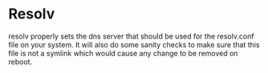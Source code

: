 # Resolv

resolv properly sets the dns server that should be used for the resolv.conf
file on your system. It will also do some sanity checks to make sure that this
file is not a symlink which would cause any change to be removed on reboot.
